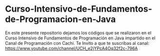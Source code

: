 # Curso-Intensivo-de-Fundamentos-de-Programacion-en-Java
En este presente repositorio dejamos los códigos que se realizaron en el Curso Intensivo de Fundamentos de Programación en Java impartido en el Canal de Programación con Cachi. Te Invito a que te suscribas al canal: https://www.youtube.com/channel/UCH_e2jYPcA4Oq32f2c-796A

